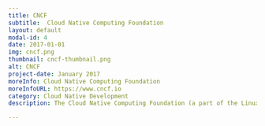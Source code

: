 ```yaml
---
title: CNCF
subtitle:  Cloud Native Computing Foundation
layout: default
modal-id: 4
date: 2017-01-01
img: cncf.png
thumbnail: cncf-thumbnail.png
alt: CNCF
project-date: January 2017
moreInfo: Cloud Native Computing Foundation
moreInfoURL: https://www.cncf.io
category: Cloud Native Development
description: The Cloud Native Computing Foundation (a part of the Linux Foundation) builds sustainable ecosystems and fosters a community around a constellation of high quality projects that orchestrate containers as part of a microservices architecture. We believe CNCF projects are the right products for modern software development.

---
```

